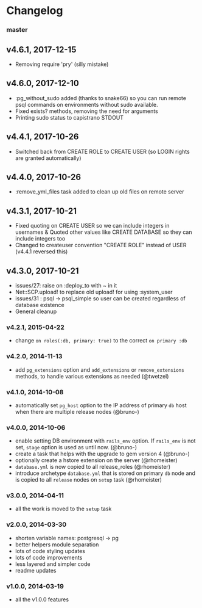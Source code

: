# Changelog

### master

## v4.6.1, 2017-12-15
- Removing require 'pry' (silly mistake)

## v4.6.0, 2017-12-10
- :pg_without_sudo added (thanks to snake66) so you can run remote psql commands on environments without sudo available.
- Fixed exists? methods, removing the need for arguments
- Printing sudo status to capistrano STDOUT

## v4.4.1, 2017-10-26
- Switched back from CREATE ROLE to CREATE USER (so LOGIN rights are granted automatically)

## v4.4.0, 2017-10-26
- :remove_yml_files task added to clean up old files on remote server

## v4.3.1, 2017-10-21
- Fixed quoting on CREATE USER so we can include integers in usernames & Quoted other values like CREATE DATABASE so they can include integers too
- Changed to createuser convention "CREATE ROLE" instead of USER (v4.4.1 reversed this)

## v4.3.0, 2017-10-21
- issues/27: raise on :deploy_to with ~ in it
- Net::SCP.upload! to replace old upload! for using :system_user
- issues/31 : psql -> psql_simple so user can be created regardless of database existence
- General cleanup

### v4.2.1, 2015-04-22
- change `on roles(:db, primary: true)` to the correct `on primary :db`

### v4.2.0, 2014-11-13
- add `pg_extensions` option and `add_extensions` or `remove_extensions` methods, to handle various extensions as needed (@twetzel)

### v4.1.0, 2014-10-08
- automatically set `pg_host` option to the IP address of primary `db` host when
  there are multiple release nodes (@bruno-)

### v4.0.0, 2014-10-06
- enable setting DB environment with `rails_env` option. If `rails_env` is not
  set, `stage` option is used as until now. (@bruno-)
- create a task that helps with the upgrade to gem version 4 (@bruno-)
- optionally create a hstore extension on the server (@rhomeister)
- `database.yml` is now copied to all release_roles (@rhomeister)
- introduce archetype `database.yml` that is stored on primary `db` node and
  is copied to all `release` nodes on `setup` task (@rhomeister)

### v3.0.0, 2014-04-11
- all the work is moved to the `setup` task

### v2.0.0, 2014-03-30
- shorten variable names: postgresql -> pg
- better helpers module separation
- lots of code styling updates
- lots of code improvements
- less layered and simpler code
- readme updates

### v1.0.0, 2014-03-19
- all the v1.0.0 features
